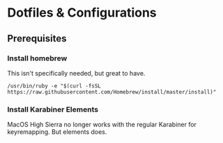 # Dotfiles & Configurations



## Prerequisites

### Install homebrew

This isn't specifically needed, but great to have.

    /usr/bin/ruby -e "$(curl -fsSL https://raw.githubusercontent.com/Homebrew/install/master/install)"

### Install Karabiner Elements

MacOS High Sierra no longer works with the regular Karabiner for keyremapping. But elements does.


